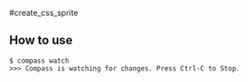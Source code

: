 #create_css_sprite

## How to use

```
$ compass watch
>>> Compass is watching for changes. Press Ctrl-C to Stop.
```
